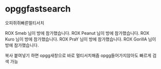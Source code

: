 # opggfastsearch
오피쥐쥐빠른멀티서치


ROX Smeb 님이 방에 참가했습니다.
ROX Peanut 님이 방에 참가했습니다.
ROX Kuro 님이 방에 참가했습니다.
ROX PraY 님이 방에 참가했습니다.
ROX GorillA 님이 방에 참가했습니다.

복사 붙여넣기 하면 opgg새창으로 바로 멀티서치해줌 
opgg들어가지않아도 빠르게 검색 가능


